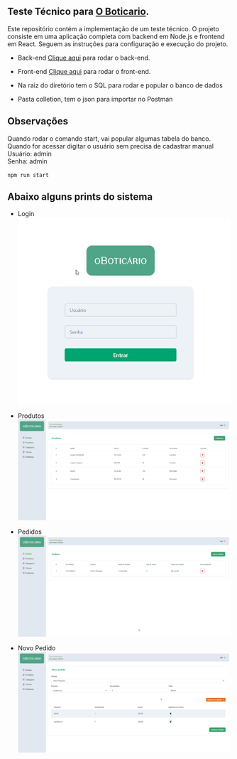 ## Teste Técnico para [O Boticario](https://www.grupoboticario.com.br/). 

Este repositório contém a implementação de um teste técnico. O projeto consiste em uma aplicação completa com backend em Node.js e frontend em React. Seguem as instruções para configuração e execução do projeto.


-  Back-end
[Clique aqui](https://github.com/vctormarques/o-boticario-test/tree/master/back-end) para rodar o back-end.

- Front-end
[Clique aqui](https://github.com/vctormarques/o-boticario-test/tree/master/front-end) para rodar o front-end.

- Na raiz do diretório tem o SQL para rodar e popular o banco de dados

- Pasta colletion, tem o json para importar no Postman

## Observações

Quando rodar o comando start, vai popular algumas tabela do banco. Quando for acessar digitar o usuário sem precisa de cadastrar manual<br>
Usuário: admin<br>
Senha: admin
```
npm run start
```


## Abaixo alguns prints do sistema

* Login
![Login](prints/login.png)

* Produtos
![Produtos](prints/produtos.png)

* Pedidos
![Pedidos](prints/pedido.png)

* Novo Pedido
![Novo Pedido](prints/novo_pedido.png)
